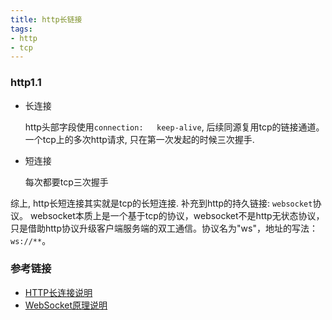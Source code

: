```yaml
---
title: http长链接
tags:
- http
- tcp
---
```






### http1.1
 + 长连接

    http头部字段使用`connection:   keep-alive`, 后续同源复用tcp的链接通道。 一个tcp上的多次http请求, 只在第一次发起的时候三次握手.


 - 短连接

    每次都要tcp三次握手


综上, http长短连接其实就是tcp的长短连接. 补充到http的持久链接: `websocket`协议。 websocket本质上是一个基于tcp的协议，websocket不是http无状态协议，只是借助http协议升级客户端服务端的双工通信。协议名为"ws"，地址的写法：`ws://**`。

### 参考链接
- [HTTP长连接说明](https://cloud.tencent.com/document/product/214/4149)
- [WebSocket原理说明](https://cloud.tencent.com/document/product/214/4150?fromSource=gwzcw.93403.93403.93403)